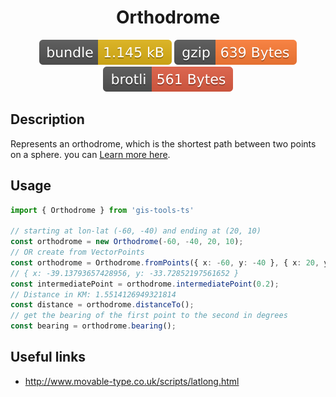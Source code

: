 <h1 style="text-align: center;">
  <div align="center">Orthodrome</div>
</h1>

<p align="center">
  <img src="../../assets/badges/orthodrome-file.svg" alt="orthodrome-file-ts">
  <img src="../../assets/badges/orthodrome-gzip.svg" alt="orthodrome-gzip-ts">
  <img src="../../assets/badges/orthodrome-brotli.svg" alt="orthodrome-brotli-ts">
</p>

## Description

Represents an orthodrome, which is the shortest path between two points on a sphere. you can [Learn more here](http://www.movable-type.co.uk/scripts/latlong.html).

## Usage

```ts
import { Orthodrome } from 'gis-tools-ts'

// starting at lon-lat (-60, -40) and ending at (20, 10)
const orthodrome = new Orthodrome(-60, -40, 20, 10);
// OR create from VectorPoints
const orthodrome = Orthodrome.fromPoints({ x: -60, y: -40 }, { x: 20, y: 10 });
// { x: -39.13793657428956, y: -33.72852197561652 }
const intermediatePoint = orthodrome.intermediatePoint(0.2);
// Distance in KM: 1.5514126949321814
const distance = orthodrome.distanceTo();
// get the bearing of the first point to the second in degrees
const bearing = orthodrome.bearing();
```

## Useful links

- <http://www.movable-type.co.uk/scripts/latlong.html>
